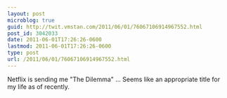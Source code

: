 ```yaml
---
layout: post
microblog: true
guid: http://twit.vmstan.com/2011/06/01/76067106914967552.html
post_id: 3042033
date: 2011-06-01T17:26:26-0600
lastmod: 2011-06-01T17:26:26-0600
type: post
url: /2011/06/01/76067106914967552.html
---
```

Netflix is sending me "The Dilemma" ... Seems like an appropriate title for my life as of recently.

